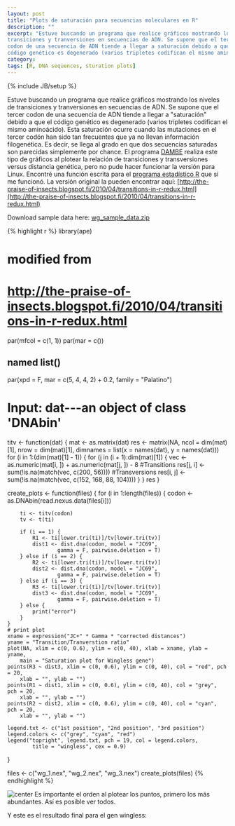 ```yaml
---
layout: post
title: "Plots de saturación para secuencias moleculares en R"
description: ""
excerpt: "Estuve buscando un programa que realice gráficos mostrando los niveles de 
transiciones y tranversiones en secuencias de ADN. Se supone que el tercer 
codon de una secuencia de ADN tiende a llegar a saturación debido a que el 
código genético es degenerado (varios tripletes codifican el mismo aminoácido)."
category: 
tags: [R, DNA sequences, sturation plots]
---
```

{% include JB/setup %}

Estuve buscando un programa que realice gráficos mostrando los niveles de 
transiciones y tranversiones en secuencias de ADN. Se supone que el tercer 
codon de una secuencia de ADN tiende a llegar a "saturación" debido a que el 
código genético es degenerado (varios tripletes codifican el mismo aminoácido).
Esta saturación ocurre cuando las mutaciones en el tercer codón han sido tan 
frecuentes que ya no llevan información filogenética. Es decir, se llega al grado
en que dos secuencias saturadas son parecidas simplemente por chance. El programa
[DAMBE](http://dambe.bio.uottawa.ca/dambe.asp) realiza este tipo de gráficos al
plotear la relación de transiciones y transversiones versus distancia genética,
pero no pude hacer funcionar la versión para Linux. Encontré una función escrita
para el [programa estadístico R](http://www.blogger.com/www.r-project.org/) que
sí me funcionó. La versión original la pueden encontrar aquí: 
[http://the-praise-of-insects.blogspot.fi/2010/04/transitions-in-r-redux.html](http://the-praise-of-insects.blogspot.fi/2010/04/transitions-in-r-redux.html)

Download sample data here: [wg_sample_data.zip](http://nymphalidae.utu.fi/cpena/etc/wg_sample_data.zip)

{% highlight r %}
library(ape)

# modified from
# http://the-praise-of-insects.blogspot.fi/2010/04/transitions-in-r-redux.html

par(mfcol = c(1, 1))
par(mar = c())

## named list()

par(xpd = F, mar = c(5, 4, 4, 2) + 0.2, family = "Palatino")

# Input: dat---an object of class 'DNAbin'

titv <- function(dat) {
    mat <- as.matrix(dat)
    res <- matrix(NA, ncol = dim(mat)[1], nrow = dim(mat)[1], 
            dimnames = list(x = names(dat), y = names(dat)))
    for (i in 1:(dim(mat)[1] - 1)) {
        for (j in (i + 1):dim(mat)[1]) {
            vec <- as.numeric(mat[i, ]) + as.numeric(mat[j, ]) - 8
            #Transitions
            res[j, i] <- sum(!is.na(match(vec, c(200, 56))))
            #Transversions
            res[i, j] <- sum(!is.na(match(vec, c(152, 168, 88, 104))))
        }
    }
    res
}

create_plots <- function(files) {
    for (i in 1:length(files)) {
        codon <- as.DNAbin(read.nexus.data(files[i]))
        
        ti <- titv(codon)
        tv <- t(ti)
        
        if (i == 1) {
            R1 <- ti[lower.tri(ti)]/tv[lower.tri(tv)]
            dist1 <- dist.dna(codon, model = "JC69", 
                    gamma = F, pairwise.deletion = T)
        } else if (i == 2) {
            R2 <- ti[lower.tri(ti)]/tv[lower.tri(tv)]
            dist2 <- dist.dna(codon, model = "JC69", 
                    gamma = F, pairwise.deletion = T)
        } else if (i == 3) {
            R3 <- ti[lower.tri(ti)]/tv[lower.tri(tv)]
            dist3 <- dist.dna(codon, model = "JC69", 
                    gamma = F, pairwise.deletion = T)
        } else {
            print("error")
        }
    }
    # print plot
    xname = expression("JC+" * Gamma * "corrected distances")
    yname = "Transition/Tranverstion ratio"
    plot(NA, xlim = c(0, 0.6), ylim = c(0, 40), xlab = xname, ylab = yname, 
        main = "Saturation plot for Wingless gene")
    points(R3 ~ dist3, xlim = c(0, 0.6), ylim = c(0, 40), col = "red", pch = 20, 
        xlab = "", ylab = "")
    points(R1 ~ dist1, xlim = c(0, 0.6), ylim = c(0, 40), col = "grey", pch = 20, 
        xlab = "", ylab = "")
    points(R2 ~ dist2, xlim = c(0, 0.6), ylim = c(0, 40), col = "cyan", pch = 20, 
        xlab = "", ylab = "")
    
    legend.txt <- c("1st position", "2nd position", "3rd position")
    legend.colors <- c("grey", "cyan", "red")
    legend("topright", legend.txt, pch = 19, col = legend.colors, 
            title = "wingless", cex = 0.9)
}


files <- c("wg_1.nex", "wg_2.nex", "wg_3.nex")
create_plots(files)
{% endhighlight %}

![center](/cpena/blog/assets/figs/2.png)
Es importante el orden al plotear los puntos, primero los más abundantes. Así es posible ver todos.


Y este es el resultado final para el gen wingless:
